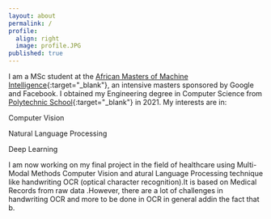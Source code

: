 ```yaml
---
layout: about
permalink: /
profile:
  align: right
  image: profile.JPG
published: true
---
```


I am a MSc student at the [African Masters of Machine Intelligence](thttps://aimsammi.org/){:target="_blank"}, an intensive masters sponsored by Google and Facebook. I obtained my Engineering degree in Computer Science from [Polytechnic School](https://esp.sn/){:target="_blank"} in 2021. My interests are in:

  Computer Vision 

  Natural Language Processing
  
  Deep Learning 

 I am now working on my final project in the field of healthcare using Multi-Modal Methods Computer Vision and atural Language Processing technique like handwriting OCR (optical character recognition).It is based on Medical Records from raw data .However, there are a lot of challenges in handwriting OCR and more to be done in OCR in general addin the fact that b.

